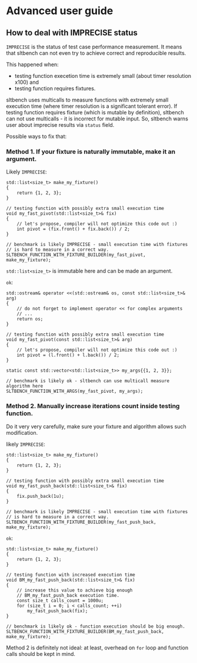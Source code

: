 # Advanced user guide

## How to deal with IMPRECISE status

`IMPRECISE` is the status of test case performance measurement. It means that
sltbench can not even try to achieve correct and reproducible results. 

This happened when:
* testing function execetion time is extremely small (about timer
resolution x100) and
* testing function requires fixtures.

sltbench uses multicalls to measure functions with extremely small
execution time (where timer resolution is a significant tolerant error).
If testing function requires fixture (which is mutable by definition),
sltbench can not use multicalls - it is incorrect for mutable input.
So, sltbench warns user about imprecise results via `status` field.

Possible ways to fix that:


### Method 1. If your fixture is naturally immutable, make it an argument.

Likely `IMPRECISE`:
```
std::list<size_t> make_my_fixture()
{
	return {1, 2, 3};
}

// testing function with possibly extra small execution time
void my_fast_pivot(std::list<size_t>& fix)
{
	// let's propose, compiler will not optimize this code out :)
	int pivot = (fix.front() + fix.back()) / 2;
}

// benchmark is likely IMPRECISE - small execution time with fixtures 
// is hard to measure in a correct way.
SLTBENCH_FUNCTION_WITH_FIXTURE_BUILDER(my_fast_pivot, make_my_fixture);
```

`std::list<size_t>` is immutable here and can be made an argument.

`ok`:
```
std::ostream& operator <<(std::ostream& os, const std::list<size_t>& arg)
{
	// do not forget to implement operator << for complex arguments
	// ...
	return os;
}

// testing function with possibly extra small execution time
void my_fast_pivot(const std::list<size_t>& arg)
{
	// let's propose, compiler will not optimize this code out :)
	int pivot = (l.front() + l.back()) / 2;
}

static const std::vector<std::list<size_t>> my_args{{1, 2, 3}};

// benchmark is likely ok - sltbench can use multicall measure algorithm here
SLTBENCH_FUNCTION_WITH_ARGS(my_fast_pivot, my_args);
```


### Method 2. Manually increase iterations count inside testing function.

Do it very very carefully, make sure your fixture and algorithm allows such
modification.

likely `IMPRECISE`:
```
std::list<size_t> make_my_fixture()
{
	return {1, 2, 3};
}

// testing function with possibly extra small execution time
void my_fast_push_back(std::list<size_t>& fix)
{
	fix.push_back(1u);
}

// benchmark is likely IMPRECISE - small execution time with fixtures 
// is hard to measure in a correct way.
SLTBENCH_FUNCTION_WITH_FIXTURE_BUILDER(my_fast_push_back, make_my_fixture);
```

`ok`:
```
std::list<size_t> make_my_fixture()
{
	return {1, 2, 3};
}

// testing function with increased execution time
void BM_my_fast_push_back(std::list<size_t>& fix)
{
	// increase this value to achieve big enough
	// BM_my_fast_push_back execution time.
	const size_t calls_count = 1000u;
	for (size_t i = 0; i < calls_count; ++i)
		my_fast_push_back(fix);
}

// benchmark is likely ok - function execution should be big enough.
SLTBENCH_FUNCTION_WITH_FIXTURE_BUILDER(BM_my_fast_push_back, make_my_fixture);
```

Method 2 is definitely not ideal: at least, overhead on `for` loop and
function calls should be kept in mind.
